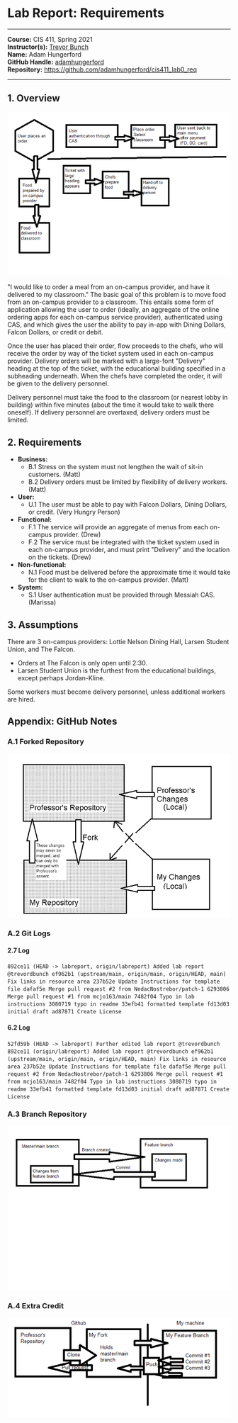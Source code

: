 # Lab Report: Requirements
___
**Course:** CIS 411, Spring 2021  
**Instructor(s):** [Trevor Bunch](https://github.com/trevordbunch)  
**Name:** Adam Hungerford  
**GitHub Handle:** [adamhungerford](https://github.com/adamhungerford)  
**Repository:** https://github.com/adamhungerford/cis411_lab0_req  
___

## 1. Overview

![Use Case Flowchart](/assets/overviewflowchart.png)

"I would like to order a meal from an on-campus provider, and have it delivered to my classroom."
The basic goal of this problem is to move food from an on-campus provider to a classroom. This entails some form of application allowing the user to order (ideally, an aggregate of the online ordering apps for each on-campus service provider), authenticated using CAS, and which gives the user the ability to pay in-app with Dining Dollars, Falcon Dollars, or credit or debit. 

Once the user has placed their order, flow proceeds to the chefs, who will receive the order by way of the ticket system used in each on-campus provider. Delivery orders will be marked with a large-font "Delivery" heading at the top of the ticket, with the educational building specified in a subheading underneath. When the chefs have completed the order, it will be given to the delivery personnel.

Delivery personnel must take the food to the classroom (or nearest lobby in building) within five minutes (about the time it would take to walk there oneself). If delivery personnel are overtaxed, delivery orders must be limited. 


## 2. Requirements

- **Business:**
	- B.1 Stress on the system must not lengthen the wait of sit-in customers. (Matt)
	- B.2 Delivery orders must be limited by flexibility of delivery workers. (Matt)
- **User:**
	- U.1 The user must be able to pay with Falcon Dollars, Dining Dollars, or credit. (Very Hungry Person)
- **Functional:**
	- F.1 The service will provide an aggregate of menus from each on-campus provider. (Drew)
	- F.2 The service must be integrated with the ticket system used in each on-campus provider, and must print "Delivery" and the location on the tickets. (Drew)
- **Non-functional:**
	- N.1 Food must be delivered before the approximate time it would take for the client to walk to the on-campus provider. (Matt)
- **System:**
	- S.1 User authentication must be provided through Messiah CAS. (Marissa)


## 3. Assumptions
There are 3 on-campus providers: Lottie Nelson Dining Hall, Larsen Student Union, and The Falcon.
- Orders at The Falcon is only open until 2:30. 
- Larsen Student Union is the furthest from the educational buildings, except perhaps Jordan-Kline.

Some workers must become delivery personnel, unless additional workers are hired.

## Appendix: GitHub Notes

### A.1 Forked Repository

![Forked Repository Diagram](/assets/gitdiagram.png) 

### A.2 Git Logs

#### 2.7 Log
`892ce11 (HEAD -> labreport, origin/labreport) Added lab report @trevordbunch
ef962b1 (upstream/main, origin/main, origin/HEAD, main) Fix links in resource area
237b52e Update Instructions for template file
dafaf5e Merge pull request #2 from NedacNostrebor/patch-1
6293806 Merge pull request #1 from mcjo163/main
7482f04 Typo in lab instructions
3080719 typo in readme
33efb41 formatted template
fd13d03 initial draft
ad87871 Create License`

#### 6.2 Log
`52fd59b (HEAD -> labreport) Further edited lab report @trevordbunch
892ce11 (origin/labreport) Added lab report @trevordbunch
ef962b1 (upstream/main, origin/main, origin/HEAD, main) Fix links in resource area
237b52e Update Instructions for template file
dafaf5e Merge pull request #2 from NedacNostrebor/patch-1
6293806 Merge pull request #1 from mcjo163/main
7482f04 Typo in lab instructions
3080719 typo in readme
33efb41 formatted template
fd13d03 initial draft
ad87871 Create License`

### A.3 Branch Repository

![Relationship Diagram](/assets/featurebranch.png)

### A.4 Extra Credit

![Round-trip Diagram](/assets/roundtripdata.png)